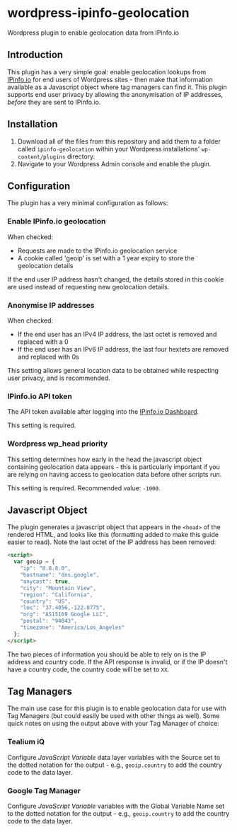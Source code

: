 # wordpress-ipinfo-geolocation
Wordpress plugin to enable geolocation data from IPinfo.io

## Introduction
This plugin has a very simple goal: enable geolocation lookups from [IPinfo.io](https://ipinfo.io) for end users of Wordpress sites - then make that information available as a Javascript object where tag managers can find it. This plugin supports end user privacy by allowing the anonymisation of IP addresses, _before_ they are sent to IPinfo.io.

## Installation
1. Download all of the files from this repository and add them to a folder called `ipinfo-geolocation` within your Wordpress installations' `wp-content/plugins` directory.
2. Navigate to your Wordpress Admin console and enable the plugin.

## Configuration
The plugin has a very minimal configuration as follows:

### Enable IPinfo.io geolocation
When checked:
* Requests are made to the IPinfo.io geolocation service
* A cookie called 'geoip' is set with a 1 year expiry to store the geolocation details

If the end user IP address hasn't changed, the details stored in this cookie are used instead of requesting new geolocation details.

### Anonymise IP addresses
When checked:
* If the end user has an IPv4 IP address, the last octet is removed and replaced with a 0
* If the end user has an IPv6 IP address, the last four hextets are removed and replaced with 0s

This setting allows general location data to be obtained while respecting user privacy, and is recommended.

### IPinfo.io API token
The API token available after logging into the [IPinfo.io Dashboard](https://ipinfo.io/account).

This setting is required.

### Wordpress wp_head priority
This setting determines how early in the head the javascript object containing geolocation data appears - this is particularly important if you are relying on having access to geolocation data before other scripts run.

This setting is required. Recommended value: `-1000`.

## Javascript Object
The plugin generates a javascript object that appears in the `<head>` of the rendered HTML, and looks like this (formatting added to make this guide easier to read). Note the last octet of the IP address has been removed:

```html
<script>
  var geoip = {
    "ip": "8.8.8.0",
    "hostname": "dns.google",
    "anycast": true,
    "city": "Mountain View",
    "region": "California",
    "country": "US",
    "loc": "37.4056,-122.0775",
    "org": "AS15169 Google LLC",
    "postal": "94043",
    "timezone": "America/Los_Angeles"
  };
</script>
```

The two pieces of information you should be able to rely on is the IP address and country code. If the API response is invalid, or if the IP doesn't have a country code, the country code will be set to `XX`.

## Tag Managers
The main use case for this plugin is to enable geolocation data for use with Tag Managers (but could easily be used with other things as well). Some quick notes on using the output above with your Tag Manager of choice:

### Tealium iQ
Configure *JavaScript Variable* data layer variables with the Source set to the dotted notation for the output - e.g., `geoip.country` to add the country code to the data layer.

### Google Tag Manager
Configure *JavaScript Variable* variables with the Global Variable Name set to the dotted notation for the output - e.g., `geoip.country` to add the country code to the data layer.
